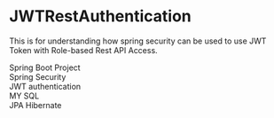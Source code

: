 # JWTRestAuthentication
This is for understanding how spring security can be used to use JWT Token with Role-based Rest API Access. 


Spring Boot Project</br>
Spring Security</br>
JWT authentication </br>
MY SQL </br>
JPA Hibernate</br>
